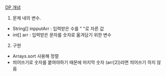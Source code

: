 <a href="https://hongjw1938.tistory.com/47">DP 개념</a>

1. 문제 내의 변수.
- String[] inpputArr : 입력받은 수를 " "로 자른 값
- int[] arr : 입력받은 문자를 숫자로 옮겨담기 위한 변수

2. 구현
- Arrays.sort 사용해 정렬
- 띄어쓰기로 숫자를 붙여야하기 때문에 마지막 숫자 (arr[2])라면 띄어쓰기 하지 않음 